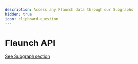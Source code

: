 ```yaml
---
description: Access any Flaunch data through our Subgraphs
hidden: true
icon: clipboard-question
---
```


# Flaunch API

[See Subgraph section](subgraph/)
